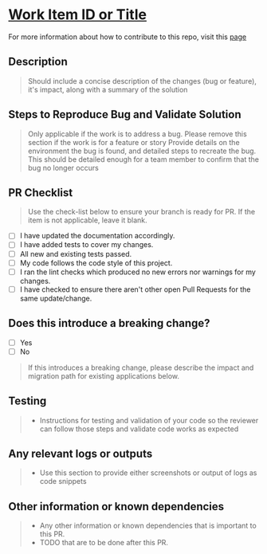 # [Work Item ID or Title](./link-to-the-work-item)

For more information about how to contribute to this repo, visit this [page](https://github.com/microsoft/FluidFramework/blob/main/CONTRIBUTING.md)

## Description

> Should include a concise description of the changes (bug or feature), it's impact, along with a summary of the solution

## Steps to Reproduce Bug and Validate Solution

> Only applicable if the work is to address a bug. Please remove this section if the work is for a feature or story
> Provide details on the environment the bug is found, and detailed steps to recreate the bug.
> This should be detailed enough for a team member to confirm that the bug no longer occurs

## PR Checklist

> Use the check-list below to ensure your branch is ready for PR. If the item is not applicable, leave it blank.

-   [ ] I have updated the documentation accordingly.
-   [ ] I have added tests to cover my changes.
-   [ ] All new and existing tests passed.
-   [ ] My code follows the code style of this project.
-   [ ] I ran the lint checks which produced no new errors nor warnings for my changes.
-   [ ] I have checked to ensure there aren't other open Pull Requests for the same update/change.

## Does this introduce a breaking change?

-   [ ] Yes
-   [ ] No

> If this introduces a breaking change, please describe the impact and migration path for existing applications below.

## Testing

> -   Instructions for testing and validation of your code so the reviewer can follow those steps and validate code works as expected

## Any relevant logs or outputs

> -   Use this section to provide either screenshots or output of logs as code snippets

## Other information or known dependencies

> -   Any other information or known dependencies that is important to this PR.
> -   TODO that are to be done after this PR.
